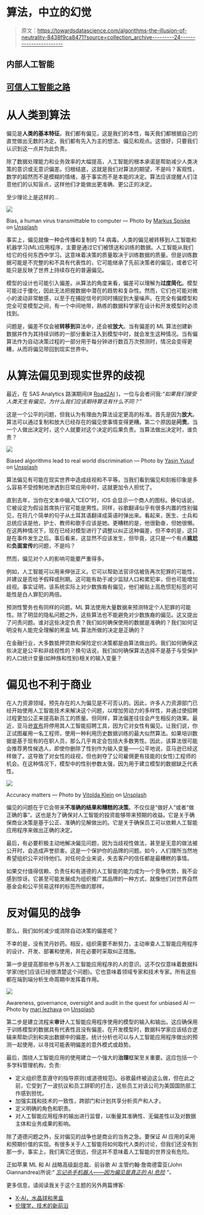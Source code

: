 # 算法，中立的幻觉

> 原文：<https://towardsdatascience.com/algorithms-the-illusion-of-neutrality-8438f9ca8471?source=collection_archive---------24----------------------->

## 内部人工智能

## [可信人工智能之路](http://go.sas.com/9bnhdb)

# 从人类到算法

偏见是**人类的基本特征**。我们都有偏见，这是我们的本性，每天我们都根据自己的直觉做出无数的决定。我们都有先入为主的想法、偏见和观点。这很好，只要我们认识到这一点并为此负责。

除了数据处理能力和业务效率的大幅提高，人工智能的根本承诺是帮助减少人类决策的意识或无意识偏差。归根结底，这就是我们对算法的期望，不是吗？客观性，数学的超然而不是模糊的情绪，基于事实而不是本能的决定。算法应该提醒人们注意他们的认知盲点，这样他们才能做出更准确、更公正的决定。

至少理论上是这样的…

![](img/45e49d2852a9e649c1e6ce60919de424.png)

Bias, a human virus transmittable to computer — Photo by [Markus Spiske](https://unsplash.com/@markusspiske?utm_source=medium&utm_medium=referral) on [Unsplash](https://unsplash.com?utm_source=medium&utm_medium=referral)

事实上，偏见就像一种会传播和复制的 T4 病毒。人类的偏见被转移到人工智能和机器学习(ML)应用程序，主要是通过它们被馈送和训练的数据。人工智能从我们给它的任何东西中学习。这意味着决策的质量取决于训练数据的质量。但是训练数据可能是不完整的和不具有代表性的，它可能继承了先前决策者的偏见，或者它可能只是反映了世界上持续存在的普遍偏见。

模型的设计也可能引入偏差。从算法的角度来看，偏差可以理解为**过度简化**。模型可能过于僵化，因此无法把握数据中潜在的趋势和复杂性。然而，它们也可能对微小的波动非常敏感，以至于在捕捉信号的同时捕捉到大量噪声。在完全有偏模型和完全可变模型之间，有一个中间地带，熟练的数据科学家在设计和开发模型时必须找到。

问题是，偏差不仅会被**转移到**算法中，还会被**放大**。当有偏差的 ML 算法创建新数据并作为其持续训练的一部分重新注入到模型中时，就会发生这种情况。当有偏算法作为自动决策过程的一部分用于每分钟进行数百万次预测时，情况会变得更糟，从而将偏见带回到现实世界中。

# 从算法偏见到现实世界的歧视

最近，在 SAS Analytics 路演期间(# [Road2AI](http://go.sas.com/9bnhdb) )，一位与会者问我:*“如果我们接受人类天生有偏见，为什么我们应该期待算法有什么不同？”*

这是一个公平的问题，但我认为有理由为算法设定更高的标准。首先是因为**放大**。算法可以通过复制和放大已经存在的偏见使事情变得更糟。第二个原因是**问责**。当一个人做出决定时，这个人就要对这个决定的后果负责。当算法做出决定时，谁负责？

![](img/c4f8e628f9d3b31ea86860e9d413a5a9.png)

Biased algorithms lead to real world discrimination — Photo by [Yasin Yusuf](https://unsplash.com/@yasinyusuf?utm_source=medium&utm_medium=referral) on [Unsplash](https://unsplash.com?utm_source=medium&utm_medium=referral)

算法偏见有可能在现实世界中造成歧视和不平等。当我们看到偏见和刻板印象是多么容易不受控制地渗透到日常应用中时，这就更加令人担忧了。

直到去年，当你在文本中输入“CEO”时，iOS 会显示一个商人的图标。换句话说，它被设定为假设首席执行官可能是男性。同样，谷歌翻译似乎有很多内置的性别偏见，在将几个简单的句子从土耳其语翻译成英语时弹出来。看起来，医生、士兵和总统应该是他，护士、教师和歌手应该是她。更糟糕的是，他很勤奋，但她很懒。在这两种情况下，现在已经对模型进行了调整以纠正这种偏差，但不幸的是，这只是在事件发生之后。事后看来，这显然不应该发生，但毕竟，这只是一个有点**尴尬**和**负面宣传**的问题，不是吗？

然而，偏见对个人的影响可能要严重得多。

例如，人工智能可以用来伸张正义。它可以帮助法官评估被告再次犯罪的可能性，并建议是否给予假释或刑期。这可能有助于减少监狱人口和累犯率，但也可能增加歧视。事实证明，该系统实际上对少数族裔有偏见，他们被贴上高危惯犯标签的可能性是白人罪犯的两倍。

预测性警务也有同样的问题。ML 算法使用大量数据来预测特定个人犯罪的可能性。除了明显的隐私问题之外，这些算法也不能避免对少数族裔的偏见。这又提出了问责问题。谁对这些决定负责？我们如何确保使用的数据是准确的？我们如何证明没有人能完全理解的黑盒 ML 算法所做的决定是正确的？

在金融行业，大多数抵押贷款和保险定价决策都是由算法做出的。我们如何确保这些决定是公平和非歧视性的？换句话说，我们如何确保算法选择不是基于与受保护的人口统计变量(如种族和性别)相关的输入变量？

# 偏见也不利于商业

在人力资源领域，预先存在的人为偏见是不可否认的。因此，许多人力资源部门已经开始使用人工智能技术来解决这个问题，以增加劳动力的多样性，并通过使招聘过程更加公正来提高新员工的质量。但同样，算法偏差往往会产生相反的效果。最近，亚马逊[宣布](https://www.reuters.com/article/us-amazon-com-jobs-automation-insight/amazon-scraps-secret-ai-recruiting-tool-that-showed-bias-against-women-idUSKCN1MK08G)将停用其人工智能招聘工具，因为它对女性有偏见。让我们说，你正试图雇用一名工程师，使用一种利用历史数据训练的最大似然算法。如果培训数据是基于现有的在职人员，那么几乎肯定会包括大多数男性。因此，该算法很可能会推荐男性候选人，即使你删除了性别作为输入变量——公平地说，亚马逊已经这样做了。这导致了对女性的歧视，但也剥夺了公司雇佣更有技能的(女性)工程师的机会。在这种情况下，模型中的性别参数太强，因为用于建立模型的数据缺乏代表性。

![](img/bcdef797376643ee556a5e453b0d5655.png)

Accuracy matters — Photo by [Vitolda Klein](https://unsplash.com/@little_klein?utm_source=medium&utm_medium=referral) on [Unsplash](https://unsplash.com?utm_source=medium&utm_medium=referral)

偏见的问题在于它会带来**不准确的结果和糟糕的决策**。不仅仅是“做好人”或者“做正确的事”。这也是为了确保对人工智能的投资能够带来预期的收益。它是关于确保商业决策是基于公正、准确的见解做出的。它是关于确保员工可以依赖人工智能应用程序来做出正确的决定。

最后，有必要积极主动地解决偏见问题，因为当歧视性做法，甚至是无意的做法被公开时，会造成声誉损害。这是一个保护你的品牌的问题。如今，人们理所当然地希望组织公平对待他们。对任何企业来说，失去客户的信任都是最糟糕的事情。

如果交付值得信赖、负责任和有道德的人工智能的能力成为一个竞争优势，我不会感到惊讶。它甚至可能发展成为组织推广其品牌的一种方式，就像他们对世界自然基金会和公平贸易这样的标签所做的那样。

# 反对偏见的战争

那么，我们如何减少或消除自动决策的偏差呢？

不幸的是，没有灵丹妙药。相反，组织需要不断努力，主动审查人工智能应用程序的设计、开发、部署和使用，并在必要时采取纠正措施。

第一步是提高那些参与开发人工智能应用程序的人的意识。这不仅仅意味着数据科学家(他们应该已经很清楚这个问题)。它也意味着领域专家和技术专家。所有这些都在端到端分析生命周期中发挥着作用。

![](img/eaa0b9f37a6c35eb6744322044608856.png)

Awareness, governance, oversight and audit in the quest for unbiased AI — Photo by [mari lezhava](https://unsplash.com/@marilezhava?utm_source=medium&utm_medium=referral) on [Unsplash](https://unsplash.com?utm_source=medium&utm_medium=referral)

第二步是建立流程来**审计**人工智能应用程序使用的模型的输入和输出。这应确保用于训练模型的数据具有代表性且没有偏差。在开发模型时，数据科学家应该结合逻辑来帮助识别和突出数据中的偏差。统计分析也可以与人工智能应用程序做出的预测一起使用，以寻找可能表明偏差的意外模式或趋势。

最后，围绕人工智能应用的使用建立一个强大的**治理**框架至关重要。这应包括一个多学科管理机构，负责:

*   定义组织愿意遵守的指导原则(或道德规范)。谷歌最终被迫这么做，但在此之前，它受到了一波抗议和员工辞职的打击，这些员工对该公司为美国国防部工作感到担忧。
*   加强实践和技术的一致性，跨部门和计划共享分析资产和人才。
*   定义明确的角色和职责。
*   对人工智能应用程序的输出进行监督，以衡量其准确性、无偏差性以及对数据主体和业务成果的影响。

除了道德问题之外，反对偏见的战争也是商业的当务之急。要保证 AI 应用的采用和预期价值的实现。有很多关于人工智能将如何取代人类的讨论，但我们还没有到那一步。事实上，我们离它还很远，但这并不意味着人工智能的世界没有危险。

正如苹果 ML 和 AI 战略高级副总裁、前谷歌 AI 主管约翰·詹南德雷亚(John Giannandrea)所说:“ [*忘记杀手机器人——因为偏见是真正的 AI 危险*](https://www.technologyreview.com/s/608986/forget-killer-robotsbias-is-the-real-ai-danger/) *”。*

更多信息，请阅读我关于这个主题的另外两篇博客:

*   [X-AI，水晶球和黑盒](/x-ai-black-boxes-and-crystal-balls-fd27a00752ec?source=friends_link&sk=134d1a420e0368e64577b3b7a6ae89db)
*   [伦理学，技术的新前沿](/ethics-the-new-frontier-of-technology-815454f0d158?source=friends_link&sk=f659b80ca31c9694abab235664b0c935)